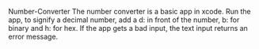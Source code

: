 Number-Converter
The number converter is a basic app in xcode. 
Run the app, to signify a decimal number, add a d: in front of the number, b: for binary and h: for hex. 
If the app gets a bad input, the text input returns an error message. 

